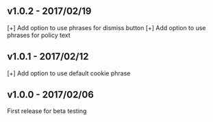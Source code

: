 ## v1.0.2 - 2017/02/19
[+] Add option to use phrases for dismiss button 
[+] Add option to use phrases for policy text

## v1.0.1 - 2017/02/12
[+] Add option to use default cookie phrase

## v1.0.0 - 2017/02/06
First release for beta testing
